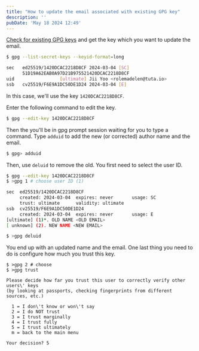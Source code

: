 ```yaml
---
title: "How to update the email associated with existing GPG key"
description: ''
pubDate: 'May 18 2024 12:49'
---
```


[Check for existing GPG keys](/notes/check_for_existing_gpg_keys) and get the key which you want to update the email.

```sh
$ gpg --list-secret-keys --keyid-format=long

sec   ed25519/1420DCAC2218D8CF 2024-03-04 [SC]
      51D19A62EAB0A97D21B975521420DCAC2218D8CF
uid                 [ultimate] Jii Yoo <rolemadelen@tuta.io>
ssb   cv25519/F6E9A1DC50DE1D24 2024-03-04 [E]
```

In this case, we'll use the key `1420DCAC2218D8CF`.

Enter the following command to edit the key.
```sh
$ gpg --edit-key 1420DCAC2218D8CF
```

Then the you'll be in gpg prompt session waiting for you to type a command. Type `adduid` to add the new (or corrected) author name and the email.

```sh
$ gpg> adduid
```

Then, use `deluid` to remove the old. You first need to select the user ID.

```sh
$ gpg --edit-key 1420DCAC2218D8CF
$ >gpg 1 # choose user ID (1)

sec  ed25519/1420DCAC2218D8CF
     created: 2024-03-04  expires: never       usage: SC
     trust: ultimate      validity: ultimate
ssb  cv25519/F6E9A1DC50DE1D24
     created: 2024-03-04  expires: never       usage: E
[ultimate] (1)*. OLD NAME <OLD EMAIL>
[ unknown] (2). NEW NAME <NEW EMAIL>

$ >gpg deluid
```

You end up with an updated name and the email. One last thing you need to do is configure how much you trust this key.

```shell
$ >gpg 2 # choose 
$ >gpg trust

Please decide how far you trust this user to correctly verify other users\' keys
(by looking at passports, checking fingerprints from different sources, etc.)

  1 = I don\'t know or won\'t say
  2 = I do NOT trust
  3 = I trust marginally
  4 = I trust fully
  5 = I trust ultimately
  m = back to the main menu

Your decision? 5
```
